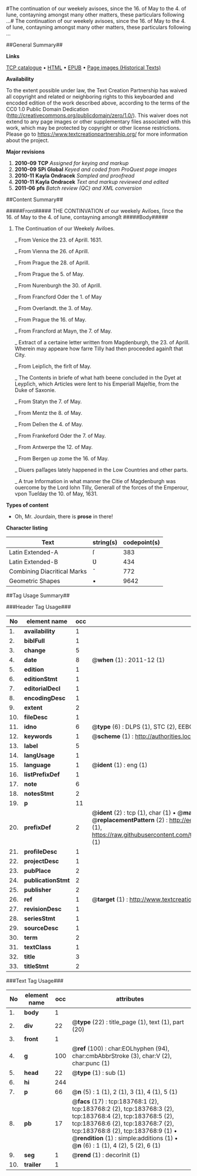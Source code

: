 #The continuation of our weekely avisoes, since the 16. of May to the 4. of Iune, contayning amongst many other matters, these particulars following ...#
The continuation of our weekely avisoes, since the 16. of May to the 4. of Iune, contayning amongst many other matters, these particulars following ...

##General Summary##

**Links**

[TCP catalogue](http://www.ota.ox.ac.uk/tcp/)  • 
[HTML](http://tei.it.ox.ac.uk/tcp/Texts-HTML/free/B07/B07959.html)  • 
[EPUB](http://tei.it.ox.ac.uk/tcp/Texts-EPUB/free/B07/B07959.epub) • 
[Page images (Historical Texts)](https://historicaltexts.jisc.ac.uk/eebo-68222490e)

**Availability**

To the extent possible under law, the Text Creation Partnership has waived all copyright and related or neighboring rights to this keyboarded and encoded edition of the work described above, according to the terms of the CC0 1.0 Public Domain Dedication (http://creativecommons.org/publicdomain/zero/1.0/). This waiver does not extend to any page images or other supplementary files associated with this work, which may be protected by copyright or other license restrictions. Please go to https://www.textcreationpartnership.org/ for more information about the project.

**Major revisions**

1. __2010-09__ __TCP__ *Assigned for keying and markup*
1. __2010-09__ __SPi Global__ *Keyed and coded from ProQuest page images*
1. __2010-11__ __Kayla Ondracek__ *Sampled and proofread*
1. __2010-11__ __Kayla Ondracek__ *Text and markup reviewed and edited*
1. __2011-06__ __pfs__ *Batch review (QC) and XML conversion*

##Content Summary##

#####Front#####
THE CONTINVATION of our weekely Aviſoes, ſince the 16. of May to the 4. of Iune, contayning amongſt 
#####Body#####

1. The Continuation of our Weekely Aviſoes.

    _ From Venice the 23. of Aprill. 1631.

    _ From Vienna the 26. of Aprill.

    _ From Prague the 28. of Aprill.

    _ From Prague the 5. of May.

    _ From Nurenburgh the 30. of Aprill.

    _ From Francford Oder the 1. of May

    _ From Overlandt. the 3. of May.

    _ From Prague the 16. of May.

    _ From Francford at Mayn, the 7. of May.

    _ Extract of a certaine letter written from Magdenburgh, the 23. of Aprill. Wherein may appeare how farre Tilly had then proceeded againſt that City.

    _ From Leipſich, the firſt of May.

    _ The Contents in briefe of what hath beene concluded in the Dyet at Leypſich, which Articles were ſent to his Emperiall Majeſtie, from the Duke of Saxonie.

    _ From Statyn the 7. of May.

    _ From Mentz the 8. of May.

    _ From Deſren the 4. of May.

    _ From Frankeford Oder the 7. of May.

    _ From Antwerpe the 12. of May.

    _ From Bergen up zome the 16. of May.

    _ Diuers paſſages lately happened in the Low Countries and other parts.

    _ A true Information in what manner the Citie of Magdenburgh was ouercome by the Lord Iohn Tilly, Generall of the forces of the Emperour, vpon Tueſday the 10. of May, 1631.

**Types of content**

  * Oh, Mr. Jourdain, there is **prose** in there!

**Character listing**


|Text|string(s)|codepoint(s)|
|---|---|---|
|Latin Extended-A|ſ|383|
|Latin Extended-B|Ʋ|434|
|Combining             Diacritical Marks|̄|772|
|Geometric Shapes|▪|9642|

##Tag Usage Summary##

###Header Tag Usage###

|No|element name|occ|attributes|
|---|---|---|---|
|1.|__availability__|1||
|2.|__biblFull__|1||
|3.|__change__|5||
|4.|__date__|8| @__when__ (1) : 2011-12 (1)|
|5.|__edition__|1||
|6.|__editionStmt__|1||
|7.|__editorialDecl__|1||
|8.|__encodingDesc__|1||
|9.|__extent__|2||
|10.|__fileDesc__|1||
|11.|__idno__|6| @__type__ (6) : DLPS (1), STC (2), EEBO-CITATION (1), OCLC (1), VID (1)|
|12.|__keywords__|1| @__scheme__ (1) : http://authorities.loc.gov/ (1)|
|13.|__label__|5||
|14.|__langUsage__|1||
|15.|__language__|1| @__ident__ (1) : eng (1)|
|16.|__listPrefixDef__|1||
|17.|__note__|6||
|18.|__notesStmt__|2||
|19.|__p__|11||
|20.|__prefixDef__|2| @__ident__ (2) : tcp (1), char (1)  •  @__matchPattern__ (2) : ([0-9\-]+):([0-9IVX]+) (1), (.+) (1)  •  @__replacementPattern__ (2) : http://eebo.chadwyck.com/downloadtiff?vid=$1&page=$2 (1), https://raw.githubusercontent.com/textcreationpartnership/Texts/master/tcpchars.xml#$1 (1)|
|21.|__profileDesc__|1||
|22.|__projectDesc__|1||
|23.|__pubPlace__|2||
|24.|__publicationStmt__|2||
|25.|__publisher__|2||
|26.|__ref__|1| @__target__ (1) : http://www.textcreationpartnership.org/docs/. (1)|
|27.|__revisionDesc__|1||
|28.|__seriesStmt__|1||
|29.|__sourceDesc__|1||
|30.|__term__|2||
|31.|__textClass__|1||
|32.|__title__|3||
|33.|__titleStmt__|2||


###Text Tag Usage###

|No|element name|occ|attributes|
|---|---|---|---|
|1.|__body__|1||
|2.|__div__|22| @__type__ (22) : title_page (1), text (1), part (20)|
|3.|__front__|1||
|4.|__g__|100| @__ref__ (100) : char:EOLhyphen (94), char:cmbAbbrStroke (3), char:V (2), char:punc (1)|
|5.|__head__|22| @__type__ (1) : sub (1)|
|6.|__hi__|244||
|7.|__p__|66| @__n__ (5) : 1 (1), 2 (1), 3 (1), 4 (1), 5 (1)|
|8.|__pb__|17| @__facs__ (17) : tcp:183768:1 (2), tcp:183768:2 (2), tcp:183768:3 (2), tcp:183768:4 (2), tcp:183768:5 (2), tcp:183768:6 (2), tcp:183768:7 (2), tcp:183768:8 (2), tcp:183768:9 (1)  •  @__rendition__ (1) : simple:additions (1)  •  @__n__ (6) : 1 (1), 4 (2), 5 (2), 6 (1)|
|9.|__seg__|1| @__rend__ (1) : decorInit (1)|
|10.|__trailer__|1||
